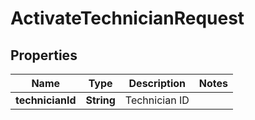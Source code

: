 
# ActivateTechnicianRequest

## Properties
Name | Type | Description | Notes
------------ | ------------- | ------------- | -------------
**technicianId** | **String** | Technician ID | 



